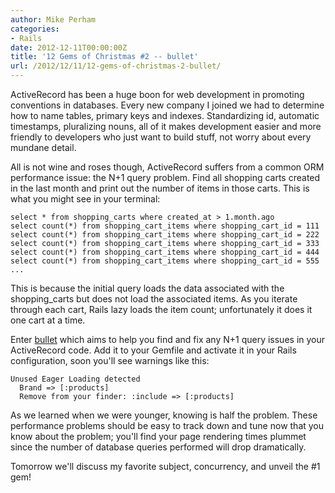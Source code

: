 ```yaml
---
author: Mike Perham
categories:
- Rails
date: 2012-12-11T00:00:00Z
title: '12 Gems of Christmas #2 -- bullet'
url: /2012/12/11/12-gems-of-christmas-2-bullet/
---
```


ActiveRecord has been a huge boon for web development in promoting conventions in databases. Every new company I joined we had to determine how to name tables, primary keys and indexes. Standardizing id, automatic timestamps, pluralizing nouns, all of it makes development easier and more friendly to developers who just want to build stuff, not worry about every mundane detail.

All is not wine and roses though, ActiveRecord suffers from a common ORM performance issue: the N+1 query problem. Find all shopping carts created in the last month and print out the number of items in those carts. This is what you might see in your terminal:

```
select * from shopping_carts where created_at > 1.month.ago
select count(*) from shopping_cart_items where shopping_cart_id = 111
select count(*) from shopping_cart_items where shopping_cart_id = 222
select count(*) from shopping_cart_items where shopping_cart_id = 333
select count(*) from shopping_cart_items where shopping_cart_id = 444
select count(*) from shopping_cart_items where shopping_cart_id = 555
...
```

This is because the initial query loads the data associated with the shopping_carts but does not load the associated items. As you iterate through each cart, Rails lazy loads the item count; unfortunately it does it one cart at a time.

Enter [bullet][1] which aims to help you find and fix any N+1 query issues in your ActiveRecord code. Add it to your Gemfile and activate it in your Rails configuration, soon you'll see warnings like this:

```
Unused Eager Loading detected
  Brand => [:products]
  Remove from your finder: :include => [:products]
```

As we learned when we were younger, knowing is half the problem. These performance problems should be easy to track down and tune now that you know about the problem; you'll find your page rendering times plummet since the number of database queries performed will drop dramatically.

Tomorrow we'll discuss my favorite subject, concurrency, and unveil the #1 gem!

 [1]: https://github.com/flyerhzm/bullet

